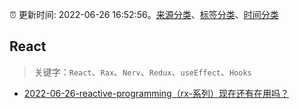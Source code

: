 :alarm_clock: 更新时间: 2022-06-26 16:52:56。[来源分类](../README.md)、[标签分类](../TAGS.md)、[时间分类](../TIMELINE.md)

## React


> 关键字：`React`、`Rax`、`Nerv`、`Redux`、`useEffect`、`Hooks`



- [2022-06-26-reactive-programming（rx-系列）现在还有在用吗？](https://www.v2ex.com/t/862332) 